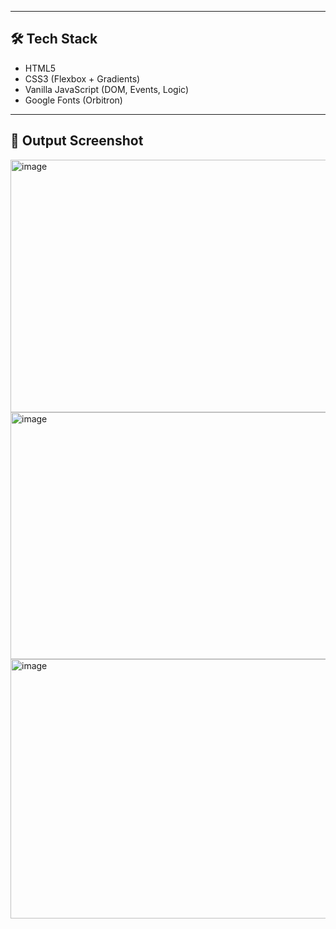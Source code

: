 
---

## 🛠️ Tech Stack

- HTML5  
- CSS3 (Flexbox + Gradients)  
- Vanilla JavaScript (DOM, Events, Logic)  
- Google Fonts (Orbitron)

---

## 📸 Output Screenshot

<img width="934" height="404" alt="image" src="https://github.com/user-attachments/assets/f5993aa0-26d1-4f46-b1e8-c69c6aacf2d1" />


<img width="926" height="395" alt="image" src="https://github.com/user-attachments/assets/58523a19-8df7-4c97-990a-46f3101b3f06" />

<img width="929" height="415" alt="image" src="https://github.com/user-attachments/assets/d00bfe85-b23a-4bbd-ba8f-95be92f01548" />

